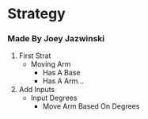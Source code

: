 # Strategy
### Made By Joey Jazwinski

1. First Strat
   - Moving Arm
     - Has A Base
     - Has A Arm...
2. Add Inputs
   - Input Degrees
     - Move Arm Based On Degrees
